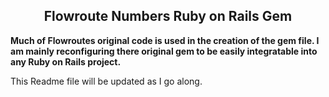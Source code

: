 <center><h2>Flowroute Numbers Ruby on Rails Gem</h2></center>

<strong>Much of Flowroutes original code is used in the creation of the gem file. I am mainly reconfiguring there original gem to be easily integratable into any Ruby on Rails project.</strong>

This Readme file will be updated as I go along.
